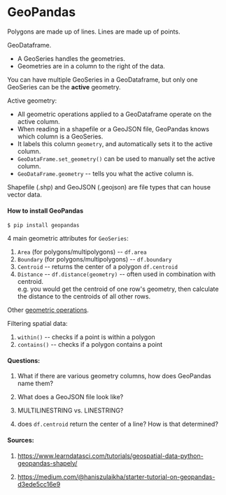 # GeoPandas

Polygons are made up of lines. Lines are made up of points.

GeoDataframe.
- A GeoSeries handles the geometries.
- Geometries are in a column to the right of the data.


You can have multiple GeoSeries in a GeoDataframe, but only one 
GeoSeries can be the **active** geometry. 

Active geometry:
- All geometric operations applied to a GeoDataframe operate on the active 
column.
- When reading in a shapefile or a GeoJSON file, GeoPandas knows which column is a GeoSeries.
- It labels this column `geometry`, and automatically sets it to the active column.
- `GeoDataFrame.set_geometry()` can be used to manually set the active column.
- `GeoDataFrame.geometry` -- tells you what the active column is.

Shapefile (.shp) and GeoJSON (.geojson) are file types that can house vector data.

#### How to install GeoPandas

```
$ pip install geopandas 
```

4 main geometric attributes for `GeoSeries`:
1. `Area` (for polygons/multipolygons) --  `df.area`
2. `Boundary` (for polygons/multipolygons) -- `df.boundary`
3. `Centroid` -- returns the center of a polygon `df.centroid`
4. `Distance` -- `df.distance(geometry)` -- often used in combination with centroid.  
e.g. you would get the centroid of one row's geometry, then calculate the distance to the centroids of all other rows.

Other [geometric operations](https://geopandas.org/en/stable/docs/user_guide/geometric_manipulations.html).


Filtering spatial data:
1. `within()` -- checks if a point is within a polygon
2. `contains()` -- checks if a polygon contains a point


#### Questions:
1. What if there are various geometry columns, how does GeoPandas name them?

2. What does a GeoJSON file look like?

3. MULTILINESTRING vs. LINESTRING?

4. does `df.centroid` return the center of a line? How is that determined?


#### Sources:

1. https://www.learndatasci.com/tutorials/geospatial-data-python-geopandas-shapely/

2. https://medium.com/@haniszulaikha/starter-tutorial-on-geopandas-d3ede5cc16e9
